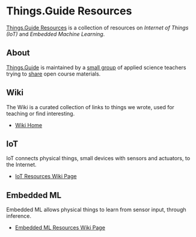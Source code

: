 # Things.Guide Resources
[Things.Guide Resources](https://github.com/things-guide/things-guide-resources) is a collection of resources on *Internet of Things (IoT)* and *Embedded Machine Learning*.

## About
[Things.Guide](https://things.guide/) is maintained by a [small group](https://github.com/orgs/things-guide/people) of applied science teachers trying to [share](https://creativecommons.org/share-your-work/) open course materials.

## Wiki
The Wiki is a curated collection of links to things we wrote, used for teaching or find interesting.

- [Wiki Home](./../../wiki/)

## IoT
IoT connects physical things, small devices with sensors and actuators, to the Internet.

- [IoT Resources Wiki Page](./../../wiki/IoT)

## Embedded ML
Embedded ML allows physical things to learn from sensor input, through inference.

- [Embedded ML Resources Wiki Page](./../../wiki/Embedded-ML)
